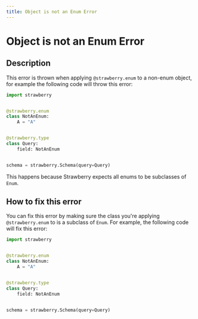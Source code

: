 ```yaml
---
title: Object is not an Enum Error
---
```


# Object is not an Enum Error

## Description

This error is thrown when applying `@strawberry.enum` to a non-enum object, for
example the following code will throw this error:

```python
import strawberry


@strawberry.enum
class NotAnEnum:
    A = "A"


@strawberry.type
class Query:
    field: NotAnEnum


schema = strawberry.Schema(query=Query)
```

This happens because Strawberry expects all enums to be subclasses of `Enum`.

## How to fix this error

You can fix this error by making sure the class you're applying
`@strawberry.enum` to is a subclass of `Enum`. For example, the following code
will fix this error:

```python
import strawberry


@strawberry.enum
class NotAnEnum:
    A = "A"


@strawberry.type
class Query:
    field: NotAnEnum


schema = strawberry.Schema(query=Query)
```
